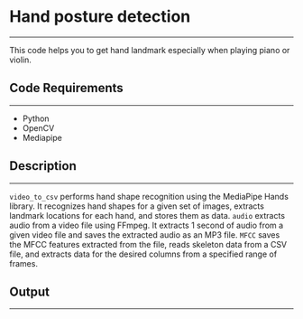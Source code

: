 # Hand posture detection 
---------
This code helps you to get hand landmark especially when playing piano or violin.
## Code Requirements
---------
* Python
* OpenCV
* Mediapipe
## Description
---------
```video_to_csv``` performs hand shape recognition using the MediaPipe Hands library. 
It recognizes hand shapes for a given set of images, extracts landmark locations for each hand, and stores them as data.
```audio``` extracts audio from a video file using FFmpeg. 
It extracts 1 second of audio from a given video file and saves the extracted audio as an MP3 file.
```MFCC``` saves the MFCC features extracted from the file, reads skeleton data from a CSV file, and extracts data for the desired columns from a specified range of frames.
## Output 
---------
